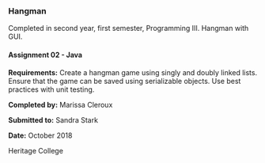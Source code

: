 ### Hangman
Completed in second year, first semester, Programming III. Hangman with GUI.

#### Assignment 02 - Java

**Requirements:** Create a hangman game using singly and doubly linked lists. Ensure that the game can be saved using serializable objects. Use best practices with unit testing.

**Completed by:** Marissa Cleroux

**Submitted to:** Sandra Stark

**Date:** October 2018

Heritage College
